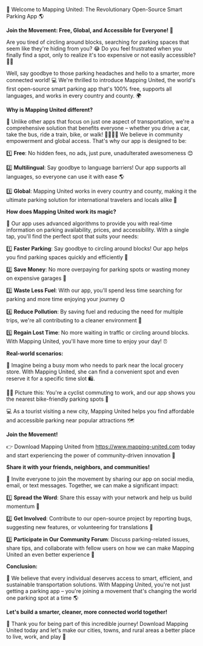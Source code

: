 🚀 Welcome to Mapping United: The Revolutionary Open-Source Smart Parking App 🌎

**Join the Movement: Free, Global, and Accessible for Everyone! 🌟**

Are you tired of circling around blocks, searching for parking spaces that seem like they're hiding from you? 😂 Do you feel frustrated when you finally find a spot, only to realize it's too expensive or not easily accessible? 🤦‍♀️

Well, say goodbye to those parking headaches and hello to a smarter, more connected world! 💻 We're thrilled to introduce Mapping United, the world's first open-source smart parking app that's 100% free, supports all languages, and works in every country and county. 🌍

**Why is Mapping United different?**

🤔 Unlike other apps that focus on just one aspect of transportation, we're a comprehensive solution that benefits everyone – whether you drive a car, take the bus, ride a train, bike, or walk! 🚴‍♂️🚌💃 We believe in community empowerment and global access. That's why our app is designed to be:

1️⃣ **Free**: No hidden fees, no ads, just pure, unadulterated awesomeness 😊

2️⃣ **Multilingual**: Say goodbye to language barriers! Our app supports all languages, so everyone can use it with ease 🌎

3️⃣ **Global**: Mapping United works in every country and county, making it the ultimate parking solution for international travelers and locals alike 🚀

**How does Mapping United work its magic?**

🤔 Our app uses advanced algorithms to provide you with real-time information on parking availability, prices, and accessibility. With a single tap, you'll find the perfect spot that suits your needs:

1️⃣ **Faster Parking**: Say goodbye to circling around blocks! Our app helps you find parking spaces quickly and efficiently 🚗

2️⃣ **Save Money**: No more overpaying for parking spots or wasting money on expensive garages 💸

3️⃣ **Waste Less Fuel**: With our app, you'll spend less time searching for parking and more time enjoying your journey 🌞

4️⃣ **Reduce Pollution**: By saving fuel and reducing the need for multiple trips, we're all contributing to a cleaner environment 🌿

5️⃣ **Regain Lost Time**: No more waiting in traffic or circling around blocks. With Mapping United, you'll have more time to enjoy your day! ⏰

**Real-world scenarios:**

👥 Imagine being a busy mom who needs to park near the local grocery store. With Mapping United, she can find a convenient spot and even reserve it for a specific time slot 🛍️.

🚴‍♂️ Picture this: You're a cyclist commuting to work, and our app shows you the nearest bike-friendly parking spots 🌱

💻 As a tourist visiting a new city, Mapping United helps you find affordable and accessible parking near popular attractions 🗺️

**Join the Movement!**

👉 Download Mapping United from https://www.mapping-united.com today and start experiencing the power of community-driven innovation 🚀

**Share it with your friends, neighbors, and communities!**

🤝 Invite everyone to join the movement by sharing our app on social media, email, or text messages. Together, we can make a significant impact:

1️⃣ **Spread the Word**: Share this essay with your network and help us build momentum 📢

2️⃣ **Get Involved**: Contribute to our open-source project by reporting bugs, suggesting new features, or volunteering for translations 🤝

3️⃣ **Participate in Our Community Forum**: Discuss parking-related issues, share tips, and collaborate with fellow users on how we can make Mapping United an even better experience 💬

**Conclusion:**

🌟 We believe that every individual deserves access to smart, efficient, and sustainable transportation solutions. With Mapping United, you're not just getting a parking app – you're joining a movement that's changing the world one parking spot at a time 🌎

**Let's build a smarter, cleaner, more connected world together!**

💖 Thank you for being part of this incredible journey! Download Mapping United today and let's make our cities, towns, and rural areas a better place to live, work, and play 🌟
